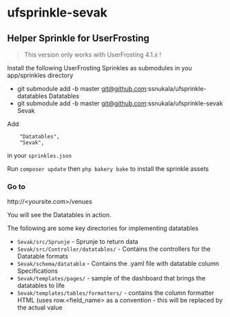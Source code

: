 # ufsprinkle-sevak

## Helper Sprinkle for UserFrosting

> This version only works with UserFrosting 4.1.x !

Install the following UserFrosting Sprinkles as submodules in you
app/sprinkles directory

* git submodule add -b master  git@github.com:ssnukala/ufsprinkle-datatables Datatables
* git submodule add -b master git@github.com:ssnukala/ufsprinkle-sevak Sevak

Add     
```        
    "Datatables",
    "Sevak",
````
in your `sprinkles.json`

Run `composer update` then `php bakery bake` to install the sprinkle assets


### Go to 

http://<yoursite.com>/venues

You will see the Datatables in action.

The following are some key directories for implementing datatables

* `Sevak/src/Sprunje` - Sprunje to return data
* `Sevak/src/Controller/datatables/` - Contains the controllers for the Datatable formats
* `Sevak/schema/datatable` - Contains the .yaml file with datatable column Specifications
* `Sevak/templates/pages/` - sample of the dashboard that brings the datatables to life
* `Sevak/templates/tables/formatters/` - contains the column formatter HTML (uses row.<field_name> as a convention - this will be replaced by the actual value
